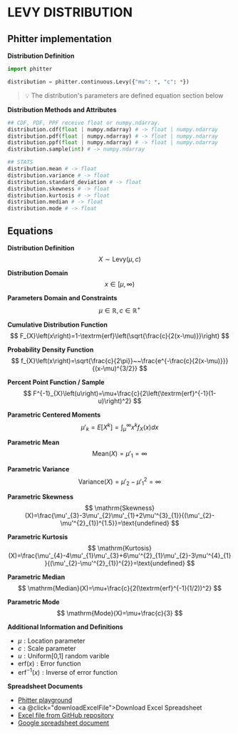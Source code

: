 # LEVY DISTRIBUTION

## Phitter implementation

**Distribution Definition**

```python
import phitter

distribution = phitter.continuous.Levy({"mu": *, "c": *})
```

> 💡 The distribution's parameters are defined equation section below

**Distribution Methods and Attributes**

```python
## CDF, PDF, PPF receive float or numpy.ndarray.
distribution.cdf(float | numpy.ndarray) # -> float | numpy.ndarray
distribution.pdf(float | numpy.ndarray) # -> float | numpy.ndarray
distribution.ppf(float | numpy.ndarray) # -> float | numpy.ndarray
distribution.sample(int) # -> numpy.ndarray

## STATS
distribution.mean # -> float
distribution.variance # -> float
distribution.standard_deviation # -> float
distribution.skewness # -> float
distribution.kurtosis # -> float
distribution.median # -> float
distribution.mode # -> float
```

## Equations

**Distribution Definition**
$$ X\sim\mathrm{Levy}\left(\mu,c\right) $$

**Distribution Domain**
$$ x\in [\mu,\infty) $$

**Parameters Domain and Constraints**
$$ \mu\in\mathbb{R}, c\in\mathbb{R}^{+} $$

**Cumulative Distribution Function**
$$ F_{X}\left(x\right)=1-\textrm{erf}\left(\sqrt{\frac{c}{2(x-\mu)}}\right) $$

**Probability Density Function**
$$ f_{X}\left(x\right)=\sqrt{\frac{c}{2\pi}}~~\frac{e^{-\frac{c}{2(x-\mu)}}}{(x-\mu)^{3/2}} $$

**Percent Point Function / Sample**
$$ F^{-1}_{X}\left(u\right)=\mu+\frac{c}{2\left(\textrm{erf}^{-1}(1-u)\right)^2} $$

**Parametric Centered Moments**
$$ \mu'_{k}=E[X^k]=\int_{\mu }^{\infty }x^{k}f_{X}\left(x\right)dx $$

**Parametric Mean**
$$ \mathrm{Mean}(X)=\mu'_{1}=\infty $$

**Parametric Variance**
$$ \mathrm{Variance}(X)=\mu'_{2}-\mu'^{2}_{1}=\infty $$

**Parametric Skewness**
$$ \mathrm{Skewness}(X)=\frac{\mu'_{3}-3\mu'_{2}\mu'_{1}+2\mu'^{3}_{1}}{(\mu'_{2}-\mu'^{2}_{1})^{1.5}}=\text{undefined} $$

**Parametric Kurtosis**
$$ \mathrm{Kurtosis}(X)=\frac{\mu'_{4}-4\mu'_{1}\mu'_{3}+6\mu'^{2}_{1}\mu'_{2}-3\mu'^{4}_{1}}{(\mu'_{2}-\mu'^{2}_{1})^{2}}=\text{undefined} $$

**Parametric Median**
$$ \mathrm{Median}(X)=\mu+\frac{c}{2(\textrm{erf}^{-1}(1/2))^2} $$

**Parametric Mode**
$$ \mathrm{Mode}(X)=\mu+\frac{c}{3} $$

**Additional Information and Definitions**
- $\mu:\text{Location parameter}$
- $c:\text{Scale parameter}$
- $u:\text{Uniform[0,1] random varible}$
- $\mathrm{erf}(x):\text{Error function}$
- $\mathrm{erf}^{-1}(x):\text{Inverse of error function}$

**Spreadsheet Documents**

-   [Phitter playground](https://phitter.io/distributions/continuous/levy)
-   <a @click="downloadExcelFile">Download Excel Spreadsheet</a>
-   [Excel file from GitHub repository](https://github.com/phitter-core/phitter-files/blob/main/continuous/levy.xlsx)
-   [Google spreadsheet document](https://docs.google.com/spreadsheets/d/1OIA4C6iqhwK0Y17wb_O5ce9YXy4JIBf1yq3TqcmDp3U)

<script setup>
const downloadExcelFile = function() {
    const fileId = "levy";
    const url = `https://raw.githubusercontent.com/phitter-core/phitter-files/main/continuous/${fileId}.xlsx`;
    const link = document.createElement("a");
    link.href = url;
    link.setAttribute("download", `${fileId}.xlsx`);
    document.body.appendChild(link);
    link.click();
    document.body.removeChild(link);
};
</script>

<style module>
a {
  cursor: pointer;
}
</style>

    